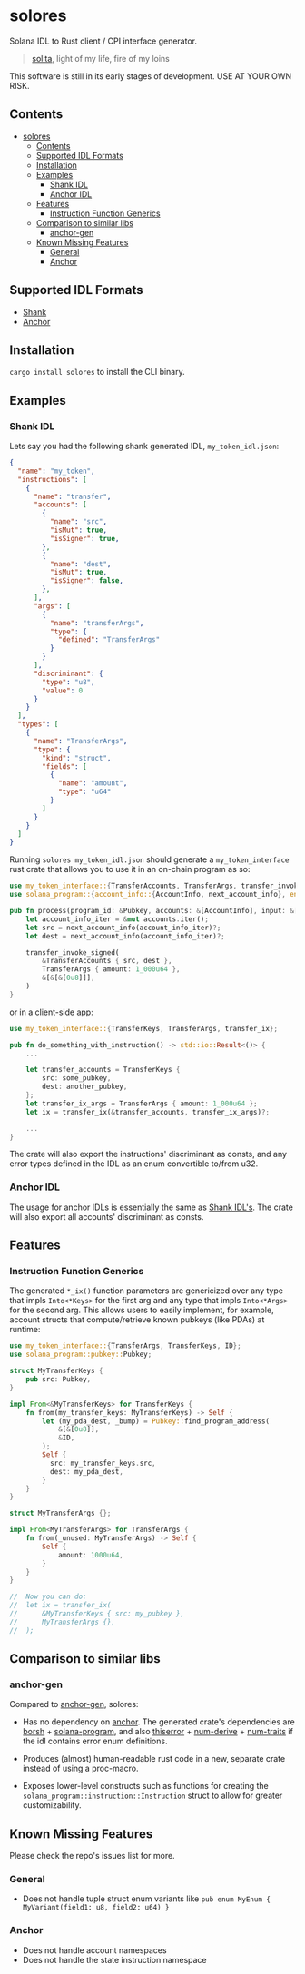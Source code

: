 # solores

Solana IDL to Rust client / CPI interface generator.

> [solita](https://github.com/metaplex-foundation/solita), light of my life, fire of my loins

This software is still in its early stages of development. USE AT YOUR OWN RISK.

## Contents

- [solores](#solores)
  - [Contents](#contents)
  - [Supported IDL Formats](#supported-idl-formats)
  - [Installation](#installation)
  - [Examples](#examples)
    - [Shank IDL](#shank-idl)
    - [Anchor IDL](#anchor-idl)
  - [Features](#features)
    - [Instruction Function Generics](#instruction-function-generics)
  - [Comparison to similar libs](#comparison-to-similar-libs)
    - [anchor-gen](#anchor-gen)
  - [Known Missing Features](#known-missing-features)
    - [General](#general)
    - [Anchor](#anchor)

## Supported IDL Formats

- [Shank](https://github.com/metaplex-foundation/shank)
- [Anchor](https://github.com/coral-xyz/anchor)

## Installation

`cargo install solores` to install the CLI binary.

## Examples

### Shank IDL

Lets say you had the following shank generated IDL, `my_token_idl.json`:

```json
{
  "name": "my_token",
  "instructions": [
    {
      "name": "transfer",
      "accounts": [
        {
          "name": "src",
          "isMut": true,
          "isSigner": true,
        },
        {
          "name": "dest",
          "isMut": true,
          "isSigner": false,
        },
      ],
      "args": [
        {
          "name": "transferArgs",
          "type": {
            "defined": "TransferArgs"
          }
        }
      ],
      "discriminant": {
        "type": "u8",
        "value": 0
      }
    }
  ],
  "types": [
    {
      "name": "TransferArgs",
      "type": {
        "kind": "struct",
        "fields": [
          {
            "name": "amount",
            "type": "u64"
          }
        ]
      }
    }
  ]
}
```

Running `solores my_token_idl.json` should generate a `my_token_interface` rust crate that allows you to use it in an on-chain program as so:

```rust
use my_token_interface::{TransferAccounts, TransferArgs, transfer_invoke_signed};
use solana_program::{account_info::{AccountInfo, next_account_info}, entrypoint::ProgramResult, program::invoke, pubkey::Pubkey};

pub fn process(program_id: &Pubkey, accounts: &[AccountInfo], input: &[u8]) -> ProgramResult {
    let account_info_iter = &mut accounts.iter();
    let src = next_account_info(account_info_iter)?;
    let dest = next_account_info(account_info_iter)?;

    transfer_invoke_signed(
        &TransferAccounts { src, dest },
        TransferArgs { amount: 1_000u64 },
        &[&[&[0u8]]],
    )
}
```

or in a client-side app:

```rust
use my_token_interface::{TransferKeys, TransferArgs, transfer_ix};

pub fn do_something_with_instruction() -> std::io::Result<()> {
    ...

    let transfer_accounts = TransferKeys {
        src: some_pubkey,
        dest: another_pubkey,
    };
    let transfer_ix_args = TransferArgs { amount: 1_000u64 };
    let ix = transfer_ix(&transfer_accounts, transfer_ix_args)?;

    ...
}

```

The crate will also export the instructions' discriminant as consts, and any error types defined in the IDL as an enum convertible to/from u32.

### Anchor IDL

The usage for anchor IDLs is essentially the same as [Shank IDL's](#shank-idl). The crate will also export all accounts' discriminant as consts.

## Features

### Instruction Function Generics

The generated `*_ix()` function parameters are genericized over any type that impls `Into<*Keys>` for the first arg and any type that impls `Into<*Args>` for the second arg. This allows users to easily implement, for example, account structs that compute/retrieve known pubkeys (like PDAs) at runtime:

```rust
use my_token_interface::{TransferArgs, TransferKeys, ID};
use solana_program::pubkey::Pubkey;

struct MyTransferKeys {
    pub src: Pubkey,
}

impl From<&MyTransferKeys> for TransferKeys {
    fn from(my_transfer_keys: MyTransferKeys) -> Self {
        let (my_pda_dest, _bump) = Pubkey::find_program_address(
            &[&[0u8]],
            &ID,
        );
        Self {
          src: my_transfer_keys.src,
          dest: my_pda_dest,
        }
    }
}

struct MyTransferArgs {};

impl From<MyTransferArgs> for TransferArgs {
    fn from(_unused: MyTransferArgs) -> Self {
        Self {
            amount: 1000u64,
        }
    }
}

//  Now you can do:
//  let ix = transfer_ix(
//      &MyTransferKeys { src: my_pubkey },
//      MyTransferArgs {},
//  );
```

## Comparison to similar libs

### anchor-gen

Compared to [anchor-gen](https://github.com/saber-hq/anchor-gen), solores:

- Has no dependency on [anchor](https://github.com/coral-xyz/anchor). The generated crate's dependencies are [borsh](https://github.com/near/borsh-rs) + [solana-program](https://github.com/solana-labs/solana/tree/master/sdk/program), and also [thiserror](https://github.com/dtolnay/thiserror) + [num-derive](https://github.com/rust-num/num-derive) + [num-traits](https://github.com/rust-num/num-traits) if the idl contains error enum definitions.

- Produces (almost) human-readable rust code in a new, separate crate instead of using a proc-macro.

- Exposes lower-level constructs such as functions for creating the `solana_program::instruction::Instruction` struct to allow for greater customizability.

## Known Missing Features

Please check the repo's issues list for more.

### General

- Does not handle tuple struct enum variants like `pub enum MyEnum { MyVariant(field1: u8, field2: u64) }` 

### Anchor

- Does not handle account namespaces
- Does not handle the state instruction namespace
